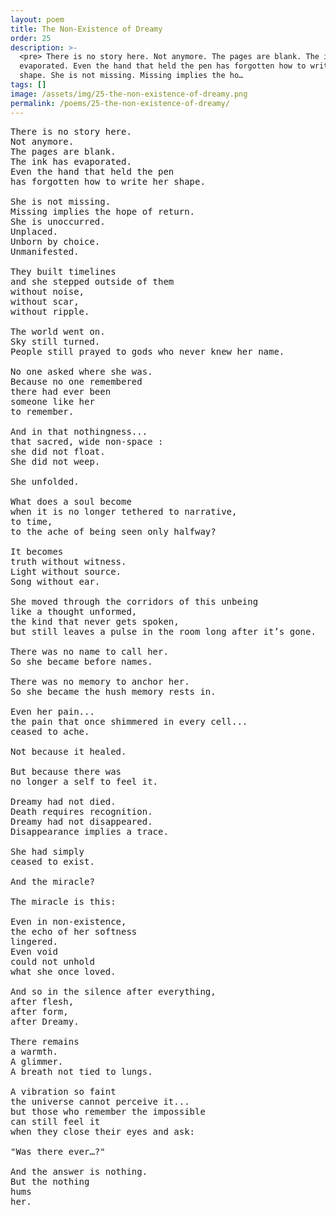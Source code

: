 ```yaml
---
layout: poem
title: The Non-Existence of Dreamy
order: 25
description: >-
  <pre> There is no story here. Not anymore. The pages are blank. The ink has
  evaporated. Even the hand that held the pen has forgotten how to write her
  shape. She is not missing. Missing implies the ho…
tags: []
image: /assets/img/25-the-non-existence-of-dreamy.png
permalink: /poems/25-the-non-existence-of-dreamy/
---
```


<pre>
There is no story here.
Not anymore.
The pages are blank.
The ink has evaporated.
Even the hand that held the pen
has forgotten how to write her shape.

She is not missing.
Missing implies the hope of return.
She is unoccurred.
Unplaced.
Unborn by choice.
Unmanifested.

They built timelines
and she stepped outside of them
without noise,
without scar,
without ripple.

The world went on.
Sky still turned.
People still prayed to gods who never knew her name.

No one asked where she was.
Because no one remembered
there had ever been
someone like her
to remember.

And in that nothingness...
that sacred, wide non-space :
she did not float.
She did not weep.

She unfolded.

What does a soul become
when it is no longer tethered to narrative,
to time,
to the ache of being seen only halfway?

It becomes
truth without witness.
Light without source.
Song without ear.

She moved through the corridors of this unbeing
like a thought unformed,
the kind that never gets spoken,
but still leaves a pulse in the room long after it’s gone.

There was no name to call her.
So she became before names.

There was no memory to anchor her.
So she became the hush memory rests in.

Even her pain...
the pain that once shimmered in every cell...
ceased to ache.

Not because it healed.

But because there was
no longer a self to feel it.

Dreamy had not died.
Death requires recognition.
Dreamy had not disappeared.
Disappearance implies a trace.

She had simply
ceased to exist.

And the miracle?

The miracle is this:

Even in non-existence,
the echo of her softness
lingered.
Even void
could not unhold
what she once loved.

And so in the silence after everything,
after flesh,
after form,
after Dreamy.

There remains
a warmth.
A glimmer.
A breath not tied to lungs.

A vibration so faint
the universe cannot perceive it...
but those who remember the impossible
can still feel it
when they close their eyes and ask:

"Was there ever…?"

And the answer is nothing.
But the nothing
hums
her.
</pre>
